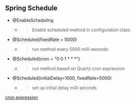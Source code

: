 ## Spring Schedule

* @EnableScheduling
	* > Enable scheduled method in configuration class
 

* @Scheduled(fixedRate = 5000)
	* > run method every 5000 milli seconds
	
* @Scheduled(cron = "0 0 1 * * *")
	* > run method based on Quartz cron expression

* @Scheduled(initialDelay=1000, fixedRate=5000)
	* > set up initial delay milli seconds
	
[cron expression](http://www.manpagez.com/man/5/crontab/)

